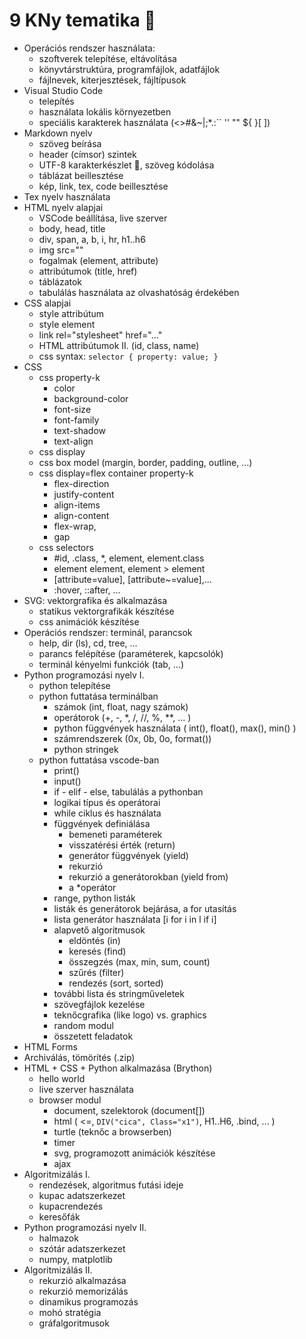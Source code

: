 # 9 KNy tematika 🤪

- Operációs rendszer használata:
    - szoftverek telepítése, eltávolítása
    - könyvtárstruktúra, programfájlok, adatfájlok
    - fájlnevek, kiterjesztések, fájltípusok
- Visual Studio Code
    - telepítés
    - használata lokális környezetben
    - speciális karakterek használata (<>#&~\|;*.:`` '' "" ${ }[ ])
- Markdown nyelv
    - szöveg beírása
    - header (címsor) szintek
    - UTF-8 karakterkészlet 🙂, szöveg kódolása
    - táblázat beillesztése
    - kép, link, tex, code beillesztése
- Tex nyelv használata
- HTML nyelv alapjai
    - VSCode beállítása, live szerver
    - body, head, title
    - div, span, a, b, i, hr, h1..h6
    - img src=""
    - fogalmak (element, attribute)
    - attribútumok (title, href)
    - táblázatok
    - tabulálás használata az olvashatóság érdekében
- CSS alapjai
    - style attribútum
    - style element
    - link rel="stylesheet" href="..."
    - HTML attribútumok II. (id, class, name)
    - css syntax: ``` selector { property: value; } ```
- CSS
    - css property-k 
        - color
        - background-color
        - font-size
        - font-family
        - text-shadow
        - text-align
    - css display
    - css box model (margin, border, padding, outline, ...)
    - css display=flex container property-k
        - flex-direction
        - justify-content
        - align-items
        - align-content
        - flex-wrap,
        - gap
    - css selectors
        - #id, .class, *, element, element.class
        - element element, element > element
        - [attribute=value], [attribute~=value],...
        - :hover, ::after, ...
- SVG: vektorgrafika és alkalmazása
    - statikus vektorgrafikák készítése
    - css animációk készítése
- Operációs rendszer: terminál, parancsok
    - help, dir (ls), cd, tree, ...
    - parancs felépítése (paraméterek, kapcsolók)
    - terminál kényelmi funkciók (tab, ...)
- Python programozási nyelv I.
    - python telepítése
    - python futtatása terminálban
        - számok (int, float, nagy számok)
        - operátorok (+, -, *, /, //, %, **, ... )
        - python függvények használata ( int(), float(), max(), min() )
        - számrendszerek (0x, 0b, 0o, format())
        - python stringek
    - python futtatása vscode-ban
        - print()
        - input()
        - if - elif - else, tabulálás a pythonban
        - logikai típus és operátorai
        - while ciklus és használata
        - függvények definiálása
            - bemeneti paraméterek
            - visszatérési érték (return)
            - generátor függvények (yield)
            - rekurzió
            - rekurzió a generátorokban (yield from)
            - a *operátor
        - range, python listák
        - listák és generátorok bejárása, a for utasítás
        - lista generátor használata [i for i in l if i]
        - alapvető algoritmusok
            - eldöntés (in)
            - keresés (find)
            - összegzés (max, min, sum, count)
            - szűrés (filter)
            - rendezés (sort, sorted)
        - további lista és stringműveletek
        - szövegfájlok kezelése
        - teknőcgrafika (like logo) vs. graphics
        - random modul
        - összetett feladatok
- HTML Forms
- Archiválás, tömörítés (.zip)
- HTML + CSS + Python alkalmazása (Brython)
    - hello world
    - live szerver használata
    - browser modul
        - document, szelektorok (document[])
        - html ( <=, ``` DIV("cica", Class="x1") ```, H1..H6, .bind, ... )
        - turtle (teknőc a browserben)
        - timer
        - svg, programozott animációk készítése
        - ajax
- Algoritmizálás I.
    - rendezések, algoritmus futási ideje
    - kupac adatszerkezet
    - kupacrendezés
    - keresőfák
- Python programozási nyelv II.
    - halmazok
    - szótár adatszerkezet
    - numpy, matplotlib
- Algoritmizálás II.
    - rekurzió alkalmazása
    - rekurzió memorizálás
    - dinamikus programozás
    - mohó stratégia
    - gráfalgoritmusok